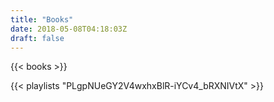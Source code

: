 ```yaml
---
title: "Books"
date: 2018-05-08T04:18:03Z
draft: false
---
```


{{< books >}}

{{< playlists "PLgpNUeGY2V4wxhxBlR-iYCv4_bRXNIVtX" >}}